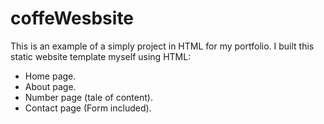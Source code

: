 # coffeWesbsite

This is an example of a simply project in HTML for my portfolio.
I built this static website template myself using HTML:
* Home page.
* About page.
* Number page (tale of content).
* Contact page (Form included).
